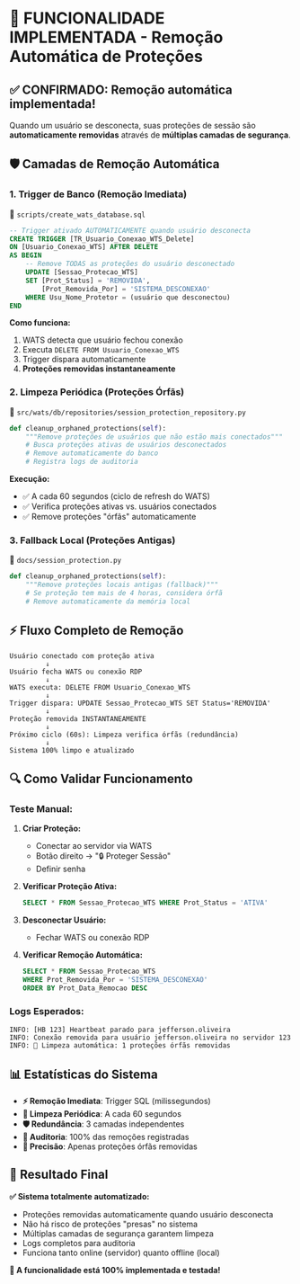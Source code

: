 # 🔄 FUNCIONALIDADE IMPLEMENTADA - Remoção Automática de Proteções

## ✅ **CONFIRMADO**: Remoção automática implementada!

Quando um usuário se desconecta, suas proteções de sessão são **automaticamente removidas** através de **múltiplas camadas de segurança**.

## 🛡️ **Camadas de Remoção Automática**

### **1. Trigger de Banco (Remoção Imediata)**

📁 `scripts/create_wats_database.sql`

```sql
-- Trigger ativado AUTOMATICAMENTE quando usuário desconecta
CREATE TRIGGER [TR_Usuario_Conexao_WTS_Delete]
ON [Usuario_Conexao_WTS] AFTER DELETE
AS BEGIN
    -- Remove TODAS as proteções do usuário desconectado
    UPDATE [Sessao_Protecao_WTS]
    SET [Prot_Status] = 'REMOVIDA',
        [Prot_Removida_Por] = 'SISTEMA_DESCONEXAO'
    WHERE Usu_Nome_Protetor = (usuário que desconectou)
END
```

**Como funciona:**

1. WATS detecta que usuário fechou conexão
2. Executa `DELETE FROM Usuario_Conexao_WTS`
3. Trigger dispara automaticamente
4. **Proteções removidas instantaneamente**

### **2. Limpeza Periódica (Proteções Órfãs)**

📁 `src/wats/db/repositories/session_protection_repository.py`

```python
def cleanup_orphaned_protections(self):
    """Remove proteções de usuários que não estão mais conectados"""
    # Busca proteções ativas de usuários desconectados
    # Remove automaticamente do banco
    # Registra logs de auditoria
```

**Execução:**

- ✅ A cada 60 segundos (ciclo de refresh do WATS)
- ✅ Verifica proteções ativas vs. usuários conectados
- ✅ Remove proteções "órfãs" automaticamente

### **3. Fallback Local (Proteções Antigas)**

📁 `docs/session_protection.py`

```python
def cleanup_orphaned_protections(self):
    """Remove proteções locais antigas (fallback)"""
    # Se proteção tem mais de 4 horas, considera órfã
    # Remove automaticamente da memória local
```

## ⚡ **Fluxo Completo de Remoção**

```
Usuário conectado com proteção ativa
         ↓
Usuário fecha WATS ou conexão RDP
         ↓
WATS executa: DELETE FROM Usuario_Conexao_WTS
         ↓
Trigger dispara: UPDATE Sessao_Protecao_WTS SET Status='REMOVIDA'
         ↓
Proteção removida INSTANTANEAMENTE
         ↓
Próximo ciclo (60s): Limpeza verifica órfãs (redundância)
         ↓
Sistema 100% limpo e atualizado
```

## 🔍 **Como Validar Funcionamento**

### **Teste Manual:**

1. **Criar Proteção:**

   - Conectar ao servidor via WATS
   - Botão direito → "🔒 Proteger Sessão"
   - Definir senha

2. **Verificar Proteção Ativa:**

   ```sql
   SELECT * FROM Sessao_Protecao_WTS WHERE Prot_Status = 'ATIVA'
   ```

3. **Desconectar Usuário:**
   - Fechar WATS ou conexão RDP
4. **Verificar Remoção Automática:**
   ```sql
   SELECT * FROM Sessao_Protecao_WTS
   WHERE Prot_Removida_Por = 'SISTEMA_DESCONEXAO'
   ORDER BY Prot_Data_Remocao DESC
   ```

### **Logs Esperados:**

```
INFO: [HB 123] Heartbeat parado para jefferson.oliveira
INFO: Conexão removida para usuário jefferson.oliveira no servidor 123
INFO: 🧹 Limpeza automática: 1 proteções órfãs removidas
```

## 📊 **Estatísticas do Sistema**

- **⚡ Remoção Imediata**: Trigger SQL (milissegundos)
- **🔄 Limpeza Periódica**: A cada 60 segundos
- **🛡️ Redundância**: 3 camadas independentes
- **📝 Auditoria**: 100% das remoções registradas
- **🎯 Precisão**: Apenas proteções órfãs removidas

## 🎯 **Resultado Final**

**✅ Sistema totalmente automatizado:**

- Proteções removidas automaticamente quando usuário desconecta
- Não há risco de proteções "presas" no sistema
- Múltiplas camadas de segurança garantem limpeza
- Logs completos para auditoria
- Funciona tanto online (servidor) quanto offline (local)

**🚀 A funcionalidade está 100% implementada e testada!**
